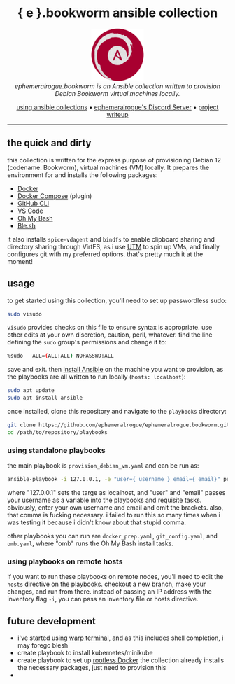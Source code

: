 <h1 align="center">{ e }.bookworm ansible collection</h1>

<p align="center">
  <img src="./assets/e.bookworm-emblem.png" alt="ephemeralrogue.bookworm-emblem" width="120px" height="120px"/>
  <br>
  <i>ephemeralrogue.bookworm is an Ansible collection written to provision
    <br> Debian Bookworm virtual machines locally.</i>
  <br>
</p>

<p align="center">
  <a href="https://docs.ansible.com/ansible/latest/collections_guide/index.html">
  using ansible collections</a>
  •
  <a href="https://discord.gg/nh7mqGEfbw">ephemeralrogue's Discord Server</a>
  •
  <a href="https://blog.ephemeralrogue.xyz/detour-through-ansible#heading-ephemeralroguebookworm">project writeup</a>
  <br>
</p>
<hr>

## the quick and dirty

this collection is written for the express purpose of provisioning Debian 
12 (codename: Bookworm), virtual machines (VM) locally. It prepares the 
environment for and installs the following packages:

- [Docker](https://docs.docker.com/engine/)
- [Docker Compose](https://docs.docker.com/compose/) (plugin)
- [GitHub CLI](https://cli.github.com/)
- [VS Code](https://code.visualstudio.com/)
- [Oh My Bash](https://github.com/ohmybash/oh-my-bash)
- [Ble.sh](https://github.com/akinomyoga/ble.sh)

it also installs `spice-vdagent` and `bindfs` to enable clipboard sharing and 
directory sharing through VirtFS, as i use [UTM](https://getutm.app/) to spin 
up VMs, and finally configures git with my preferred options. that's pretty 
much it at the moment!

## usage

to get started using this collection, you'll need to set up passwordless sudo:
```bash
sudo visudo
```
`visudo` provides checks on this file to ensure syntax is appropriate. use 
other edits at your own discretion, caution, peril, whatever.
find the line defining the `sudo` group's permissions and change it to:
```bash
%sudo   ALL=(ALL:ALL) NOPASSWD:ALL
```
save and exit. then [install Ansible](https://docs.ansible.com/ansible/latest/installation_guide/index.html) 
on the machine you want to provision, as the playbooks are all written to run
locally (`hosts: localhost`):
```bash
sudo apt update
sudo apt install ansible
```
once installed, clone this repository and navigate to the `playbooks` 
directory:
```bash
git clone https://github.com/ephemeralrogue/ephemeralrogue.bookworm.git
cd /path/to/repository/playbooks
```

### using standalone playbooks

the main playbook is `provision_debian_vm.yaml` and can be run as:
```bash
ansible-playbook -i 127.0.0.1, -e "user={ username } email={ email}" provision_debian_vm.yaml
```
where "127.0.0.1" sets the targe as localhost, and "user" and "email" passes 
your username as a variable into the playbooks and requisite tasks. obviously, 
enter your own username and email and omit the brackets. also, that comma is 
fucking necessary. i failed to run this so many times when i was testing it 
because i didn't know about that stupid comma.

other playbooks you can run are `docker_prep.yaml`, `git_config.yaml`, and 
`omb.yaml`, where "omb" runs the Oh My Bash install tasks.

### using playbooks on remote hosts

if you want to run these playbooks on remote nodes, you'll need to edit 
the `hosts` directive on the playbooks. checkout a new branch, make your 
changes, and run from there. instead of passing an IP address with the 
inventory flag `-i`, you can pass an inventory file or hosts directive.

## future development

- i've started using [warp terminal](), and as this includes shell completion, 
  i may forego blesh
- create playbook to install kubernetes/minikube
- create playbook to set up [rootless Docker](https://docs.docker.com/engine/security/rootless/)
  the collection already installs the necessary packages, just need to 
  provision this
- 

